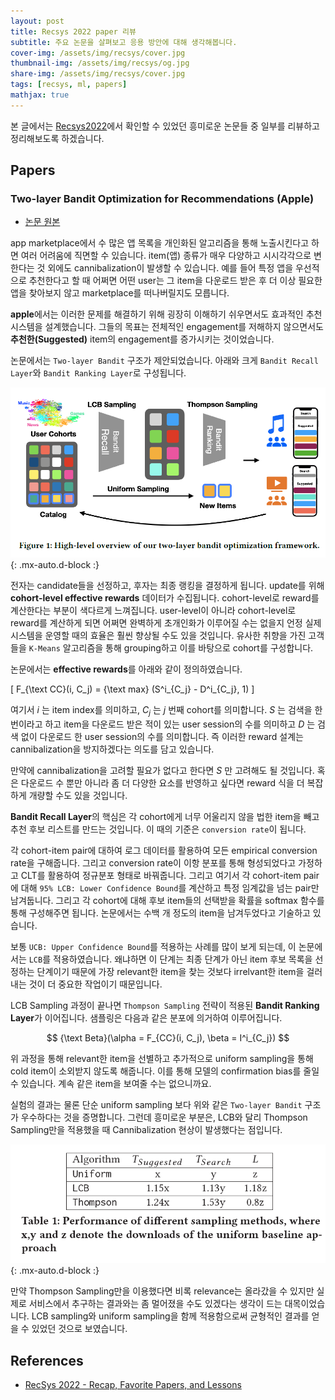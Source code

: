 ```yaml
---
layout: post
title: Recsys 2022 paper 리뷰
subtitle: 주요 논문을 살펴보고 응용 방안에 대해 생각해봅니다.
cover-img: /assets/img/recsys/cover.jpg
thumbnail-img: /assets/img/recsys/og.jpg
share-img: /assets/img/recsys/cover.jpg
tags: [recsys, ml, papers]
mathjax: true
---
```


본 글에서는 [Recsys2022](https://recsys.acm.org/recsys22/accepted-contributions/)에서 확인할 수 있었던 흥미로운 논문들 중 일부를 리뷰하고 정리해보도록 하겠습니다.  

## Papers  
### Two-layer Bandit Optimization for Recommendations (Apple)  
- [논문 원본](https://dl.acm.org/doi/abs/10.1145/3523227.3547396)  

app marketplace에서 수 많은 앱 목록을 개인화된 알고리즘을 통해 노출시킨다고 하면 여러 어려움에 직면할 수 있습니다. item(앱) 종류가 매우 다양하고 시시각각으로 변한다는 것 외에도 cannibalization이 발생할 수 있습니다. 예를 들어 특정 앱을 우선적으로 추천한다고 할 때 어쩌면 어떤 user는 그 item을 다운로드 받은 후 더 이상 필요한 앱을 찾아보지 않고 marketplace를 떠나버릴지도 모릅니다.  

**apple**에서는 이러한 문제를 해결하기 위해 굉장히 이해하기 쉬우면서도 효과적인 추천 시스템을 설계했습니다. 그들의 목표는 전체적인 engagement를 저해하지 않으면서도 **추천한(Suggested)** item의 engagement를 증가시키는 것이었습니다.  

논문에서는 `Two-layer Bandit` 구조가 제안되었습니다. 아래와 크게 `Bandit Recall Layer`와 `Bandit Ranking Layer`로 구성됩니다.  

![structure](/assets/img/recsys/apple.PNG){: .mx-auto.d-block :}

전자는 candidate들을 선정하고, 후자는 최종 랭킹을 결정하게 됩니다. update를 위해 **cohort-level effective rewards** 데이터가 수집됩니다. cohort-level로 reward를 계산한다는 부분이 색다르게 느껴집니다. user-level이 아니라 cohort-level로 reward를 계산하게 되면 어쩌면 완벽하게 초개인화가 이루어질 수는 없을지 언정 실제 시스템을 운영할 때의 효율은 훨씬 향상될 수도 있을 것입니다. 유사한 취향을 가진 고객들을 `K-Means` 알고리즘을 통해 grouping하고 이를 바탕으로 cohort를 구성합니다.  

논문에서는 **effective rewards**를 아래와 같이 정의하였습니다.  

\[ F_{\text CC}(i, C_j) = {\text max} (S^i_{C_j} - D^i_{C_j}, 1) \]
 
여기서 $i$ 는 item index를 의미하고, $C_j$ 는 $j$ 번째 cohort를 의미합니다. $S$ 는 검색을 한 번이라고 하고 item을 다운로드 받은 적이 있는 user session의 수를 의미하고 $D$ 는 검색 없이 다운로드 한 user session의 수를 의미합니다. 즉 이러한 reward 설계는 cannibalization을 방지하겠다는 의도를 담고 있습니다.  

만약에 cannibalization을 고려할 필요가 없다고 한다면 $S$ 만 고려해도 될 것입니다. 혹은 다운로드 수 뿐만 아니라 좀 더 다양한 요소를 반영하고 싶다면 reward 식을 더 복잡하게 개량할 수도 있을 것입니다.  

**Bandit Recall Layer**의 핵심은 각 cohort에게 너무 어울리지 않을 법한 item을 빼고 추천 후보 리스트를 만드는 것입니다. 이 때의 기준은 `conversion rate`이 됩니다.  

각 cohort-item pair에 대하여 로그 데이터를 활용하여 모든 empirical conversion rate을 구해줍니다. 그리고 conversion rate이 이항 분포를 통해 형성되었다고 가정하고 CLT를 활용하여 정규분포 형태로 바꿔줍니다. 그리고 여기서 각 cohort-item pair에 대해 `95% LCB: Lower Confidence Bound`를 계산하고 특정 임계값을 넘는 pair만 남겨둡니다. 그리고 각 cohort에 대해 후보 item들의 선택받을 확률을 softmax 함수를 통해 구성해주면 됩니다. 논문에서는 수백 개 정도의 item을 남겨두었다고 기술하고 있습니다.  

보통 `UCB: Upper Confidence Bound`를 적용하는 사례를 많이 보게 되는데, 이 논문에서는 `LCB`를 적용하였습니다. 왜냐하면 이 단계는 최종 단계가 아닌 item 후보 목록을 선정하는 단계이기 때문에 가장 relevant한 item을 찾는 것보다 irrelvant한 item을 걸러내는 것이 더 중요한 작업이기 때문입니다.  

LCB Sampling 과정이 끝나면 `Thompson Sampling` 전략이 적용된 **Bandit Ranking Layer**가 이어집니다. 샘플링은 다음과 같은 분포에 의거하여 이루어집니다.  

$$
{\text Beta}(\alpha = F_{CC}(i, C_j), \beta = I^i_{C_j})
$$  

위 과정을 통해 relevant한 item을 선별하고 추가적으로 uniform sampling을 통해 cold item이 소외받지 않도록 해줍니다. 이를 통해 모델의 confirmation bias를 줄일 수 있습니다. 계속 같은 item을 보여줄 수는 없으니까요.  

실험의 결과는 물론 단순 uniform sampling 보다 위와 같은 `Two-layer Bandit` 구조가 우수하다는 것을 증명합니다. 그런데 흥미로운 부분은, LCB와 달리 Thompson Sampling만을 적용했을 때 Cannibalization 현상이 발생했다는 점입니다.  

![table](/assets/img/recsys/apple2.PNG){: .mx-auto.d-block :}

만약 Thompson Sampling만을 이용했다면 비록 relevance는 올라갔을 수 있지만 실제로 서비스에서 추구하는 결과와는 좀 멀어졌을 수도 있겠다는 생각이 드는 대목이었습니다. LCB sampling와 uniform sampling을 함께 적용함으로써 균형적인 결과를 얻을 수 있었던 것으로 보였습니다.  


## References  
- [RecSys 2022 - Recap, Favorite Papers, and Lessons](https://eugeneyan.com/writing/recsys2022/)  

